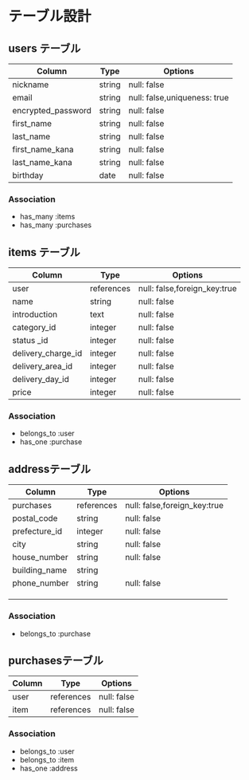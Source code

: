 # テーブル設計

## users テーブル

| Column             | Type       | Options                        |
| -----------------  | ---------- | ------------------------------ | 
| nickname           | string     | null: false                    |
| email              | string     | null: false,uniqueness: true   |
| encrypted_password | string     | null: false                    |
| first_name         | string     | null: false                    |
| last_name          | string     | null: false                    |
| first_name_kana    | string     | null: false                    |
| last_name_kana     | string     | null: false                    |
| birthday           | date       | null: false                    |

### Association

- has_many :items
- has_many :purchases


## items テーブル

| Column               | Type        | Options                      |
| -------------------- | ----------  | ---------------------------- | 
| user                 | references  | null: false,foreign_key:true |
| name                 | string      | null: false                  |
| introduction         | text        | null: false                  |
| category_id          | integer     | null: false                  |
| status _id           | integer     | null: false                  |
| delivery_charge_id   | integer     | null: false                  |
| delivery_area_id     | integer     | null: false                  |
| delivery_day_id      | integer     | null: false                  |
| price                | integer     | null: false                  |

### Association

- belongs_to :user
- has_one :purchase


## addressテーブル

| Column            | Type       | Options                       |
| ----------------- | ---------- | ----------------------------- |
| purchases         | references | null: false,foreign_key:true  |
| postal_code       | string     | null: false                   |
| prefecture_id     | integer    | null: false                   |
| city              | string     | null: false                   |
| house_number      | string     | null: false                   |
| building_name     | string     |                               |
| phone_number      | string     | null: false                   |
|                   |            |                               |
|                   |            |                               |
|                   |            |                               |

### Association

- belongs_to :purchase

## purchasesテーブル

 Column        | Type        | Options       |
| ------------ | ----------  | ------------- |
| user         | references  | null: false   |
| item         | references  | null: false   |

### Association

- belongs_to :user
- belongs_to :item
- has_one :address
